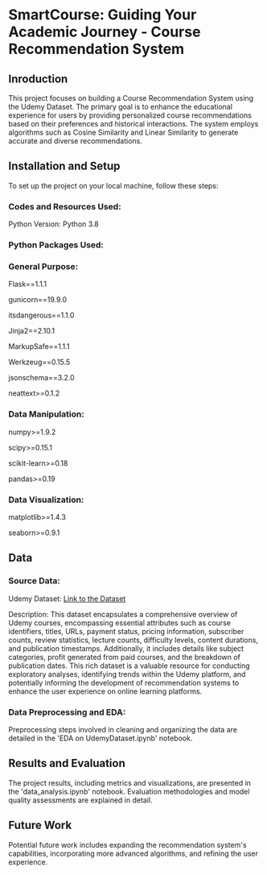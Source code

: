 # SmartCourse: Guiding Your Academic Journey - Course Recommendation System

## Inroduction

This project focuses on building a Course Recommendation System using the Udemy Dataset. The primary goal is to enhance the educational experience for users by providing personalized course recommendations based on their preferences and historical interactions. The system employs algorithms such as Cosine Similarity and Linear Similarity to generate accurate and diverse recommendations.

## Installation and Setup

To set up the project on your local machine, follow these steps:

### Codes and Resources Used:

Python Version: Python 3.8

### Python Packages Used:
### General Purpose:
Flask==1.1.1

gunicorn==19.9.0

itsdangerous==1.1.0

Jinja2==2.10.1

MarkupSafe==1.1.1

Werkzeug==0.15.5

jsonschema==3.2.0

neattext>=0.1.2

### Data Manipulation:
numpy>=1.9.2

scipy>=0.15.1

scikit-learn>=0.18

pandas>=0.19

### Data Visualization:
matplotlib>=1.4.3

seaborn>=0.9.1

## Data

### Source Data:

Udemy Dataset: [Link to the Dataset](https://github.com/parthshah28/Course_Recommendation_System/blob/main/udemy_course_data.csv)

Description: This dataset encapsulates a comprehensive overview of Udemy courses, encompassing essential attributes such as course identifiers, titles, URLs, payment status, pricing information, subscriber counts, review statistics, lecture counts, difficulty levels, content durations, and publication timestamps. Additionally, it includes details like subject categories, profit generated from paid courses, and the breakdown of publication dates. This rich dataset is a valuable resource for conducting exploratory analyses, identifying trends within the Udemy platform, and potentially informing the development of recommendation systems to enhance the user experience on online learning platforms.

### Data Preprocessing and EDA:

Preprocessing steps involved in cleaning and organizing the data are detailed in the 'EDA on UdemyDataset.ipynb' notebook.

## Results and Evaluation

The project results, including metrics and visualizations, are presented in the 'data_analysis.ipynb' notebook. Evaluation methodologies and model quality assessments are explained in detail.

## Future Work

Potential future work includes expanding the recommendation system's capabilities, incorporating more advanced algorithms, and refining the user experience. 
